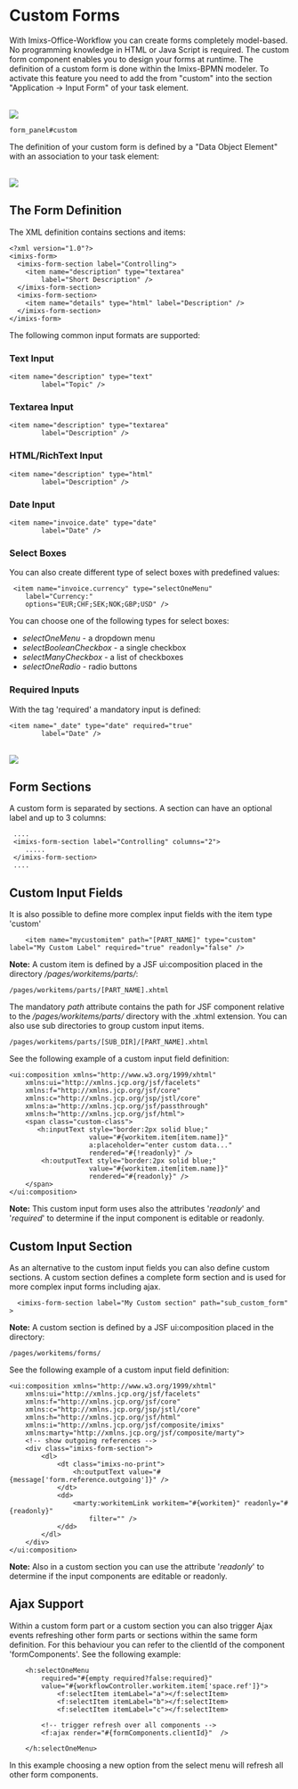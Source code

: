 # Custom Forms

With Imixs-Office-Workflow you can create forms completely model-based. No programming knowledge in HTML 
or Java Script is required.
The custom form component enables you to design your forms at runtime. The definition of a custom form is done within the Imixs-BPMN modeler.  To activate this feature you need to add the from "custom" into the section "Application -> Input Form" of your task element.


<br /><img src="custom_forms_01.png" /> 

	form_panel#custom


The definition of your custom form is defined by a "Data Object Element" with an association to your task element:

<br /><img src="imixs-bpmn-custom-forms.png" /> 


## The Form Definition

The XML definition contains sections and items:


	<?xml version="1.0"?>
	<imixs-form>
	  <imixs-form-section label="Controlling">
	    <item name="description" type="textarea"
	        label="Short Description" />
	  </imixs-form-section>
	  <imixs-form-section>
	    <item name="details" type="html" label="Description" />
	  </imixs-form-section>
	</imixs-form>
	
  
The following common input formats are supported:

### Text Input

	<item name="description" type="text"
	        label="Topic" />

### Textarea Input

	<item name="description" type="textarea"
	        label="Description" />

### HTML/RichText Input

	<item name="description" type="html"
	        label="Description" />

### Date Input

	<item name="invoice.date" type="date"
	        label="Date" />

### Select Boxes

You can also create different type of select boxes with predefined values:

	 <item name="invoice.currency" type="selectOneMenu" 
		label="Currency:"
		options="EUR;CHF;SEK;NOK;GBP;USD" />


You can choose one of the following types for select boxes:

 - *selectOneMenu*  - a dropdown menu
 - *selectBooleanCheckbox* - a single checkbox
 - *selectManyCheckbox* - a list of checkboxes
 - *selectOneRadio* - radio buttons
						

### Required Inputs
With the tag 'required' a mandatory input is defined:

	<item name="_date" type="date" required="true"
	        label="Date" />



<br /><img src="imixs-bpmn-custom-forms-example-768x538.png" /> 



## Form Sections

A custom form is separated by sections. A section can have an optional label and up to 3 columns:



	 ....
	 <imixs-form-section label="Controlling" columns="2">
	 	.....
	 </imixs-form-section>
	 ....


## Custom Input Fields

It is also possible to define more complex input fields with the item type 'custom'

	    <item name="mycustomitem" path="[PART_NAME]" type="custom" label="My Custom Label" required="true" readonly="false" />

**Note:** A custom item is defined by a JSF ui:composition placed in the directory */pages/workitems/parts/*: 

	/pages/workitems/parts/[PART_NAME].xhtml
	
The mandatory *path* attribute contains the path for JSF component relative to the */pages/workitems/parts/* directory with the .xhtml extension. You can also use sub directories to group custom input items. 

	/pages/workitems/parts/[SUB_DIR]/[PART_NAME].xhtml

See the following example of a custom input field definition:

	<ui:composition xmlns="http://www.w3.org/1999/xhtml"
		xmlns:ui="http://xmlns.jcp.org/jsf/facelets"
		xmlns:f="http://xmlns.jcp.org/jsf/core"
		xmlns:c="http://xmlns.jcp.org/jsp/jstl/core"
		xmlns:a="http://xmlns.jcp.org/jsf/passthrough"
		xmlns:h="http://xmlns.jcp.org/jsf/html">
		<span class="custom-class"> 
		   <h:inputText style="border:2px solid blue;" 
		                value="#{workitem.item[item.name]}"
		                a:placeholder="enter custom data..." 
		                rendered="#{!readonly}" />
		    <h:outputText style="border:2px solid blue;" 
		                value="#{workitem.item[item.name]}"
		                rendered="#{readonly}" />
		</span>
	</ui:composition>

**Note:** This custom input form uses also the attributes '*readonly*' and '*required*' to determine if the input component is editable or readonly.


## Custom Input Section

As an alternative to the custom input fields you can also define custom sections. A custom section defines a complete form section and is used for more complex input forms including ajax.

	  <imixs-form-section label="My Custom section" path="sub_custom_form" > 


	
**Note:** A custom section is defined by a JSF ui:composition placed in the directory: 

	/pages/workitems/forms/


See the following example of a custom input field definition:


	<ui:composition xmlns="http://www.w3.org/1999/xhtml"
		xmlns:ui="http://xmlns.jcp.org/jsf/facelets"
		xmlns:f="http://xmlns.jcp.org/jsf/core"
		xmlns:c="http://xmlns.jcp.org/jsp/jstl/core"
		xmlns:h="http://xmlns.jcp.org/jsf/html"
		xmlns:i="http://xmlns.jcp.org/jsf/composite/imixs"
		xmlns:marty="http://xmlns.jcp.org/jsf/composite/marty">
		<!-- show outgoing references -->
		<div class="imixs-form-section">
			<dl>
				<dt class="imixs-no-print">
					<h:outputText value="#{message['form.reference.outgoing']}" />
				</dt>
				<dd>
					<marty:workitemLink workitem="#{workitem}" readonly="#{readonly}" 
						filter="" />
				</dd>
			</dl>
		</div>
	</ui:composition>


**Note:** Also in a custom section you can use the attribute '*readonly*' to determine if the input components are editable or readonly.

## Ajax Support

Within a custom form part or a custom section you can also trigger Ajax events refreshing other form parts or sections within the same form definition. For this behaviour you can refer to the clientId of the component 'formComponents'. See the following example:


		<h:selectOneMenu 
			required="#{empty required?false:required}"
			value="#{workflowController.workitem.item['space.ref']}">
				<f:selectItem itemLabel="a"></f:selectItem>
				<f:selectItem itemLabel="b"></f:selectItem>
				<f:selectItem itemLabel="c"></f:selectItem>
				
			<!-- trigger refresh over all components -->	
			<f:ajax render="#{formComponents.clientId}"  />
			
		</h:selectOneMenu>

In this example choosing a new option from the select menu will refresh all other form components. 
	 